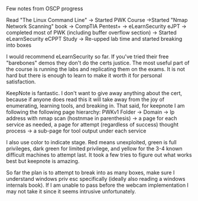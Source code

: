 Few notes from OSCP progress

Read "The Linux Command Line" -> Started PWK Course ->Started "Nmap Network Scanning" book -> CompTIA Pentest+ -> eLearnSecurity eJPT -> completed most of PWK (including buffer overflow section) -> Started eLearnSecurity eCPPT Study -> Re-upped lab time and started breaking into boxes

I would recommend eLearnSecurity so far. If you've tried their free "barebones" demos they don't do the certs justice. The most useful part of the course is running the labs and replicating them on the exams. It is not hard but there is enough to learn to make it worth it for personal satisfaction.

KeepNote is fantastic. I don't want to give away anything about the cert, because if anyone does read this it will take away from the joy of enumerating, learning tools, and breaking in. That said, for keepnote I am following the following page hierarchy: PWKv1 Folder -> Domain -> Ip address with nmap scan (hostnmae in parenthesis) -> a page for each service as needed, a page for attempt (regardless of success) thought process -> a sub-page for tool output under each service

I also use color to indicate stage. Red means unexploited, green is full privileges, dark green for limited privilege, and yellow for the 3-4 known difficult machines to attempt last. It took a few tries to figure out what works best but keepnote is amazing.

So far the plan is to attempt to break into as many boxes, make sure I understand windows priv esc specifically (ideally also reading a windows internals book). If I am unable to pass before the webcam implementation I may not take it since it seems intrusive unfortunately.
